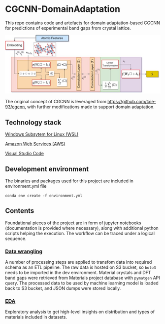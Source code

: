 # CGCNN-DomainAdaptation
This repo contains code and artefacts for domain adaptation-based CGCNN for predictions of experimental band gaps from crystal lattice. 

![image](https://github.com/hasmasood/DomainAdaptation-CGCNN/blob/master/images/cgcnn.jpg)

The original concept of CGCNN is leveraged from https://github.com/txie-93/cgcnn, with further modifications made to support domain adaptation.

## Technology stack
[Windows Subsytem for Linux (WSL)](https://learn.microsoft.com/en-us/windows/wsl/install)

[Amazon Web Services (AWS)](https://aws.amazon.com/)

[Visual Studio Code](https://code.visualstudio.com/)

## Development environment
The binaries and packages used for this project are included in environment.yml file
```
conda env create -f environment.yml
```
## Contents
Foundational pieces of the project are in form of jupyter notebooks (documentation is provided where necessary), along with additional python scripts helping the execution. The workflow can be traced under a logical sequence.
### [Data wrangling](https://github.com/hasmasood/DomainAdaptation-CGCNN/blob/main/01-Data%20preparation/DataPrep.ipynb)
A number of processing steps are applied to transfom data into required schema as an ETL pipeline. The raw data is hosted on S3 bucket, so ```boto3``` needs to be imported in the dev environment. Material crystals and DFT band gaps were retrieved from Materials project database with ``` pymatgen ``` API query. The processed data to be used by machine learning model is loaded back to S3 bucket, and JSON dumps were stored locally.
### [EDA](https://github.com/hasmasood/DomainAdaptation-CGCNN/blob/main/01-Data%20preparation/DataPlots.ipynb)
Exploratory analysis to get high-level insights on distribution and types of materials included in datasets.